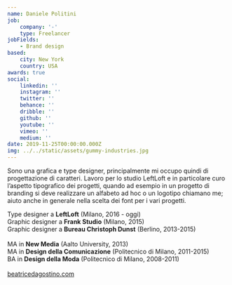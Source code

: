 ```yaml
---
name: Daniele Politini
job:
    company: '-'
    type: Freelancer
jobFields:
    - Brand design
based:
    city: New York
    country: USA
awards: true
social:
    linkedin: ''
    instagram: ''
    twitter: ''
    behance: ''
    dribble: ''
    github: ''
    youtube: ''
    vimeo: ''
    medium: ''
date: 2019-11-25T00:00:00.000Z
img: ../../static/assets/gummy-industries.jpg
---
```


Sono una grafica e type designer, principalmente mi occupo quindi di
progettazione di caratteri. Lavoro per lo studio LeftLoft e in
particolare curo l’aspetto tipografico dei progetti, quando ad
esempio in un progetto di branding si deve realizzare un alfabeto ad
hoc o un logotipo chiamano me; aiuto anche in generale nella scelta
dei font per i vari progetti.

Type designer a **LeftLoft** (Milano, 2016 - oggi)  
Graphic designer a **Frank Studio** (Milano, 2015)  
Graphic designer a **Bureau Christoph Dunst** (Berlino, 2013-2015)<br/><br/>
MA in **New Media** (Aalto University, 2013)  
MA in **Design della Comunicazione** (Politecnico di Milano, 2011-2015)  
BA in **Design della Moda** (Politecnico di Milano, 2008-2011)<br/><br/>
[beatricedagostino.com](http://beatricedagostino.com/)
